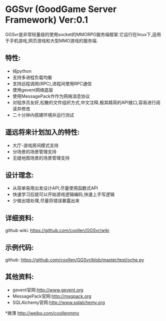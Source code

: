 GGSvr (GoodGame Server Framework) Ver:0.1
=====================
GGSvr是非常轻量级的使用socket的MMORPG服务端框架.它运行在linux下,适用于手机游戏,网页游戏和大型MMO游戏的服务端.


特性:
---------------------
* 纯python
* 支持多进程负载均衡
* 支持远程调用(RPC),进程间使用RPC通信
* 使用gevent网络底层
* 使用MessagePack作作为网络消息协议
* 对程序员友好,松散的文件组织方式,中文注释,极其精简的API接口,容易进行阅读并修改
* 二十分钟内搭建环境并运行测试

遥远将来计划加入的特性:
---------------------
* 大厅-游戏房间模式支持
* 分场景的场景管理支持
* 无缝地图场景的场景管理支持

设计理念:
---------------------
* 从简单易用出发设计API,尽量使用函数式API
* 快速学习后就可以开始游戏逻辑编码,快速上手写逻辑
* 少做出错处理,尽量将错误暴露出来

详细资料:
---------------------
github wiki: https://github.com/coollen/GGSvr/wiki

示例代码:
---------------------
github: https://github.com/coollen/GGSvr/blob/master/test/oche.py

其他资料:
---------------------
* gevent官网:http://www.gevent.org
* MessagePack官网:http://msgpack.org
* SQLAlchemy官网:http://www.sqlalchemy.org


*微薄 http://weibo.com/coollenmmx
